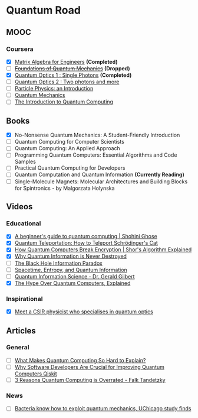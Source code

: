 # Quantum Road

## MOOC

### Coursera

- [x] [Matrix Algebra for Engineers](https://www.coursera.org/learn/matrix-algebra-engineers) **(Completed)**
- [ ] [~~Foundations of Quantum Mechanics~~](https://www.coursera.org/learn/foundations-quantum-mechanics) **(Dropped)**
- [x] [Quantum Optics 1 : Single Photons](https://www.coursera.org/learn/quantum-optics-single-photon) **(Completed)**
- [ ] [Quantum Optics 2 : Two photons and more](https://www.coursera.org/learn/quantum-optics-two-photons)
- [ ] [Particle Physics: an Introduction](https://www.coursera.org/learn/particle-physics)
- [ ] [Quantum Mechanics](https://www.coursera.org/learn/quantum-mechanics)
- [ ] [The Introduction to Quantum Computing](https://www.coursera.org/learn/quantum-computing-algorithms)

## Books

- [x] No-Nonsense Quantum Mechanics: A Student-Friendly Introduction
- [ ] Quantum Computing for Computer Scientists
- [ ] Quantum Computing: An Applied Approach
- [ ] Programming Quantum Computers: Essential Algorithms and Code Samples
- [ ] Practical Quantum Computing for Developers
- [ ] Quantum Computation and Quantum Information **(Currently Reading)**
- [ ] Single-Molecule Magnets: Molecular Architectures and Building Blocks for Spintronics - by Malgorzata Holynska

## Videos

### Educational

- [x] [A beginner's guide to quantum computing | Shohini Ghose](https://www.youtube.com/watch?v=QuR969uMICM)
- [x] [Quantum Teleportation: How to Teleport Schrödinger's Cat](https://www.youtube.com/watch?v=DxQK1WDYI_k)
- [x] [How Quantum Computers Break Encryption | Shor's Algorithm Explained](https://www.youtube.com/watch?v=lvTqbM5Dq4Q)
- [x] [Why Quantum Information is Never Destroyed](https://www.youtube.com/watch?v=HF-9Dy6iB_4)
- [ ] [The Black Hole Information Paradox](https://www.youtube.com/watch?v=9XkHBmE-N34)
- [ ] [Spacetime, Entropy, and Quantum Information](https://www.youtube.com/watch?v=x3qGycr2uYk)
- [ ] [Quantum Information Science - Dr. Gerald Gilbert](https://www.youtube.com/watch?v=pJ3kpCLbP38)
- [x] [The Hype Over Quantum Computers, Explained](https://www.youtube.com/watch?v=u1XXjWr5frE)

### Inspirational

- [x] [Meet a CSIR physicist who specialises in quantum optics](https://www.youtube.com/watch?v=8qEsLAzPNgU)

## Articles

### General

- [ ] [What Makes Quantum Computing So Hard to Explain?](https://www.quantamagazine.org/why-is-quantum-computing-so-hard-to-explain-20210608/)
- [ ] [Why Software Developers Are Crucial for Improving Quantum Computers Qiskit](https://medium.com/qiskit/why-software-developers-are-crucial-for-improving-quantum-computers-304b29481d02)
- [ ] [3 Reasons Quantum Computing is Overrated - Falk Tandetzky](https://medium.com/twodigits/3-reasons-quantum-computing-is-overrated-9d87d11aa248)

### News

- [ ] [Bacteria know how to exploit quantum mechanics, UChicago study finds](https://news.uchicago.edu/story/bacteria-know-how-exploit-quantum-mechanics-uchicago-study-finds)

